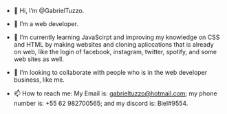 - 👋 Hi, I’m @GabrielTuzzo.

- 👀 I’m a web developer.

- 🌱 I’m currently learning JavaScirpt and improving my knowledge on CSS and HTML by making websites and cloning apliccations that is already on web, 
like the login of facebook, instagram, twitter, spotify, and some web sites as well.

- 💞️ I’m looking to collaborate with people who is in the web developer business, like me. 

- 📫 How to reach me: My Email is: gabrieltuzzo@hotmail.com; my phone number is: +55 62 982700565; and my discord is: Biel#9554.

<!---
GabrielTuzzo/GabrielTuzzo is a ✨ special ✨ repository because its `README.md` (this file) appears on your GitHub profile.
You can click the Preview link to take a look at your changes.
--->
